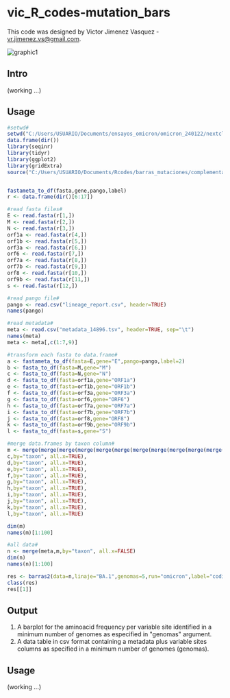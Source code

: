 # vic_R_codes-mutation_bars


This code was designed by Victor Jimenez Vasquez - vr.jimenez.vs@gmail.com.

![graphic1](https://user-images.githubusercontent.com/89874227/156581714-857a724b-d9fd-4abf-a4df-84b5e8c1cfda.jpg)

## Intro
(working ...)

## Usage 
```r
#setwd#
setwd("C:/Users/USUARIO/Documents/ensayos_omicron/omicron_240122/nextclade_omicron")
data.frame(dir())
library(seqinr)
library(tidyr)
library(ggplot2)
library(gridExtra)
source("C:/Users/USUARIO/Documents/Rcodes/barras_mutaciones/complementario/convert_improved.R")


fastameta_to_df(fasta,gene,pango,label)
r <- data.frame(dir()[6:17])

#read fasta files#
E <- read.fasta(r[1,])
M <- read.fasta(r[2,])
N <- read.fasta(r[3,])
orf1a <- read.fasta(r[4,])
orf1b <- read.fasta(r[5,])
orf3a <- read.fasta(r[6,])
orf6 <- read.fasta(r[7,])
orf7a <- read.fasta(r[8,])
orf7b <- read.fasta(r[9,])
orf8 <- read.fasta(r[10,])
orf9b <- read.fasta(r[11,])
s <- read.fasta(r[12,])

#read pango file#
pango <- read.csv("lineage_report.csv", header=TRUE)
names(pango)

#read metadata#
meta <- read.csv("metadata_14896.tsv", header=TRUE, sep="\t")
names(meta)
meta <- meta[,c(1:7,9)]

#transform each fasta to data.frame#
a <- fastameta_to_df(fasta=E,gene="E",pango=pango,label=2)
b <- fasta_to_df(fasta=M,gene="M")
c <- fasta_to_df(fasta=N,gene="N")
d <- fasta_to_df(fasta=orf1a,gene="ORF1a")
e <- fasta_to_df(fasta=orf1b,gene="ORF1b")
f <- fasta_to_df(fasta=orf3a,gene="ORF3a")
g <- fasta_to_df(fasta=orf6,gene="ORF6")
h <- fasta_to_df(fasta=orf7a,gene="ORF7a")
i <- fasta_to_df(fasta=orf7b,gene="ORF7b")
j <- fasta_to_df(fasta=orf8,gene="ORF8")
k <- fasta_to_df(fasta=orf9b,gene="ORF9b")
l <- fasta_to_df(fasta=s,gene="S")

#merge data.frames by taxon column#
m <- merge(merge(merge(merge(merge(merge(merge(merge(merge(merge(merge(a,b,by="taxon", all.x=TRUE),
c,by="taxon", all.x=TRUE),
d,by="taxon", all.x=TRUE),
e,by="taxon", all.x=TRUE),
f,by="taxon", all.x=TRUE),
g,by="taxon", all.x=TRUE),
h,by="taxon", all.x=TRUE),
i,by="taxon", all.x=TRUE),
j,by="taxon", all.x=TRUE),
k,by="taxon", all.x=TRUE),
l,by="taxon", all.x=TRUE)

dim(m)
names(m)[1:100]

#all data#
n <- merge(meta,m,by="taxon", all.x=FALSE)
dim(n)
names(n)[1:100]

res <- barras2(data=n,linaje="BA.1",genomas=5,run="omicron",label="coding",inic=21)
class(res)
res[[1]]
```

## Output
1. A barplot for the aminoacid frequency per variable site identified in 
 a minimum number of genomes as especified in "genomas" argument. 
2. A data table in csv format containing a metadata plus variable
 sites columns as specified in a minimum number of genomes (genomas).
 


## Usage
(working ...) 
